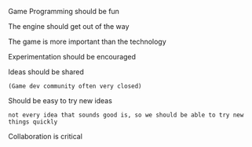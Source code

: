 Game Programming should be fun

The engine should get out of the way

The game is more important than the technology

Experimentation should be encouraged

Ideas should be shared

	(Game dev community often very closed)

Should be easy to try new ideas
	
	not every idea that sounds good is, so we should be able to try new things quickly

Collaboration is critical